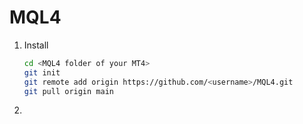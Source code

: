 # MQL4

1. Install

   ```bash
   cd <MQL4 folder of your MT4>
   git init
   git remote add origin https://github.com/<username>/MQL4.git
   git pull origin main
   ```

   

2.
